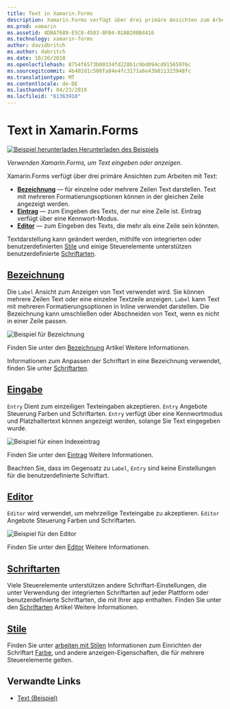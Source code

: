 ```yaml
---
title: Text in Xamarin.Forms
description: Xamarin.Forms verfügt über drei primäre Ansichten zum Arbeiten mit Text, und in diesem Artikel wird erläutert, wie Sie mit, dass sie eingeben und Anzeigen von Text in Xamarin.Forms-Anwendungen.
ms.prod: xamarin
ms.assetid: 4DBA7689-E5C8-4583-8FB4-02AB208B4416
ms.technology: xamarin-forms
author: davidbritch
ms.author: dabritch
ms.date: 10/26/2018
ms.openlocfilehash: 8754f6573b00334fd228b1c9bd094cd91565976c
ms.sourcegitcommit: 4b402d1c508fa84e4fc3171a6e43b811323948fc
ms.translationtype: MT
ms.contentlocale: de-DE
ms.lasthandoff: 04/23/2019
ms.locfileid: "61363918"
---
```

# <a name="text-in-xamarinforms"></a>Text in Xamarin.Forms

[![Beispiel herunterladen](~/media/shared/download.png) Herunterladen des Beispiels](https://developer.xamarin.com/samples/xamarin-forms/UserInterface/Text)

_Verwenden Xamarin.Forms, um Text eingeben oder anzeigen._

Xamarin.Forms verfügt über drei primäre Ansichten zum Arbeiten mit Text:

- **[Bezeichnung](#Label)**  &mdash; für einzelne oder mehrere Zeilen Text darstellen. Text mit mehreren Formatierungsoptionen können in der gleichen Zeile angezeigt werden.
- **[Eintrag](#Entry)**  &mdash; zum Eingeben des Texts, der nur eine Zeile ist. Eintrag verfügt über eine Kennwort-Modus.
- **[Editor](#Editor)**  &mdash; zum Eingeben des Texts, die mehr als eine Zeile sein könnten.

Textdarstellung kann geändert werden, mithilfe von integrierten oder benutzerdefinierten [Stile](#Styles) und einige Steuerelemente unterstützen benutzerdefinierte [Schriftarten](#Fonts).

<a name="Label" />

## <a name="labellabelmd"></a>[Bezeichnung](label.md)

Die `Label` Ansicht zum Anzeigen von Text verwendet wird. Sie können mehrere Zeilen Text oder eine einzelne Textzeile anzeigen. `Label` kann Text mit mehreren Formatierungsoptionen in Inline verwendet darstellen. Die Bezeichnung kann umschließen oder Abschneiden von Text, wenn es nicht in einer Zeile passen.

![](images/label.png "Beispiel für Bezeichnung")

Finden Sie unter den [Bezeichnung](label.md) Artikel Weitere Informationen.

Informationen zum Anpassen der Schriftart in eine Bezeichnung verwendet, finden Sie unter [Schriftarten](fonts.md).

<a name="Entry" />

## <a name="entryentrymd"></a>[Eingabe](entry.md)

`Entry` Dient zum einzeiligen Texteingaben akzeptieren. `Entry` Angebote Steuerung Farben und Schriftarten. `Entry` verfügt über eine Kennwortmodus und Platzhaltertext können angezeigt werden, solange Sie Text eingegeben wurde.

![](images/entry.png "Beispiel für einen Indexeintrag")

Finden Sie unter den [Eintrag](entry.md) Weitere Informationen.

Beachten Sie, dass im Gegensatz zu `Label`, `Entry` sind keine Einstellungen für die benutzerdefinierte Schriftart.

<a name="Editor" />

## <a name="editoreditormd"></a>[Editor](editor.md)

`Editor` wird verwendet, um mehrzeilige Texteingabe zu akzeptieren. `Editor` Angebote Steuerung Farben und Schriftarten.

![](images/editor.png "Beispiel für den Editor")

Finden Sie unter den [Editor](editor.md) Weitere Informationen.

<a name="Fonts" />

## <a name="fontsfontsmd"></a>[Schriftarten](fonts.md)

Viele Steuerelemente unterstützen andere Schriftart-Einstellungen, die unter Verwendung der integrierten Schriftarten auf jeder Plattform oder benutzerdefinierte Schriftarten, die mit Ihrer app enthalten. Finden Sie unter den [Schriftarten](fonts.md) Artikel Weitere Informationen.

<a name="Styles" />

## <a name="stylesstylesmd"></a>[Stile](styles.md)

Finden Sie unter [arbeiten mit Stilen](~/xamarin-forms/user-interface/styles/index.md) Informationen zum Einrichten der Schriftart [Farbe](~/xamarin-forms/user-interface/colors.md), und andere anzeigen-Eigenschaften, die für mehrere Steuerelemente gelten.

## <a name="related-links"></a>Verwandte Links

- [Text (Beispiel)](https://developer.xamarin.com/samples/xamarin-forms/UserInterface/Text)
